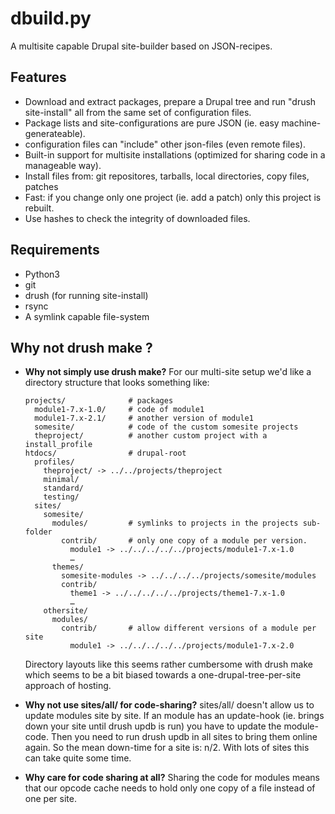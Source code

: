 dbuild.py
=========

A multisite capable Drupal site-builder based on JSON-recipes.

Features
--------

* Download and extract packages, prepare a Drupal tree and run "drush site-install" all from the same set of configuration files.
* Package lists and site-configurations are pure JSON (ie. easy machine-generateable).
* configuration files can "include" other json-files (even remote files).
* Built-in support for multisite installations (optimized for sharing code in a manageable way).
* Install files from: git repositores, tarballs, local directories, copy files, patches
* Fast: if you change only one project (ie. add a patch) only this project is rebuilt.
* Use hashes to check the integrity of downloaded files.

Requirements
------------

* Python3
* git
* drush (for running site-install)
* rsync
* A symlink capable file-system

Why not drush make ?
--------------------

*   **Why not simply use drush make?**
    For our multi-site setup we'd like a directory structure that looks something like:

        projects/              # packages
          module1-7.x-1.0/     # code of module1
          module1-7.x-2.1/     # another version of module1
          somesite/            # code of the custom somesite projects
          theproject/          # another custom project with a install_profile
        htdocs/                # drupal-root
          profiles/
            theproject/ -> ../../projects/theproject
            minimal/
            standard/
            testing/
          sites/
            somesite/
              modules/         # symlinks to projects in the projects sub-folder
                contrib/       # only one copy of a module per version.
                  module1 -> ../../../../../projects/module1-7.x-1.0
                  …
              themes/
                somesite-modules -> ../../../../projects/somesite/modules
                contrib/
                  theme1 -> ../../../../../projects/theme1-7.x-1.0
                  …
            othersite/
              modules/
                contrib/       # allow different versions of a module per site
                  module1 -> ../../../../../projects/module1-7.x-2.0
          
    Directory layouts like this seems rather cumbersome with drush make which seems to be a bit biased towards a one-drupal-tree-per-site approach of hosting.

*   **Why not use sites/all/ for code-sharing?**
    sites/all/ doesn't allow us to update modules site by site. If an module has an update-hook (ie. brings down your site until drush updb is run) you have to update the module-code. Then you need to run drush updb in all sites to bring them online again. So the mean down-time for a site is: n/2. With lots of sites this can take quite some time.
*   **Why care for code sharing at all?**
    Sharing the code for modules means that our opcode cache needs to hold only one copy of a file instead of one per site.

